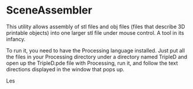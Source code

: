 SceneAssembler
==============

This utility allows assembly of stl files and obj files (files that describe 3D printable objects) into one larger stl file under mouse control.  A tool in its infancy.  

To run it, you need to have the Processing language installed.  Just put all the files in your Processing directory under a directory named TripleD and open up the TripleD.pde file with Processing, run it, and follow the text directions displayed in the window that pops up.  

Les


